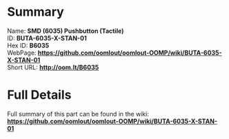 
Summary
=================
  
Name: __SMD (6035) Pushbutton (Tactile)__    
ID: __BUTA-6035-X-STAN-01__   
Hex ID: __B6035__   
WebPage: __https://github.com/oomlout/oomlout-OOMP/wiki/BUTA-6035-X-STAN-01__   
Short URL: __http://oom.lt/B6035__   

Full Details
==========================
Full summary of this part can be found in the wiki:   
__https://github.com/oomlout/oomlout-OOMP/wiki/BUTA-6035-X-STAN-01__    

